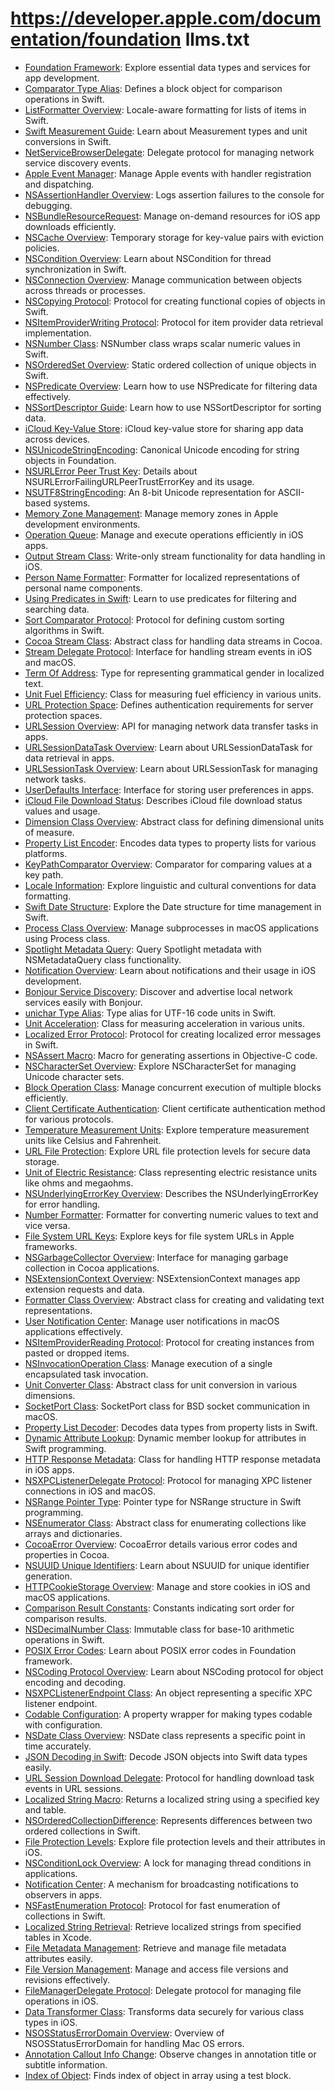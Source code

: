 # https://developer.apple.com/documentation/foundation llms.txt

- [Foundation Framework](https://developer.apple.com/documentation/foundation): Explore essential data types and services for app development.
- [Comparator Type Alias](https://developer.apple.com/documentation/foundation/comparator): Defines a block object for comparison operations in Swift.
- [ListFormatter Overview](https://developer.apple.com/documentation/foundation/listformatter): Locale-aware formatting for lists of items in Swift.
- [Swift Measurement Guide](https://developer.apple.com/documentation/foundation/measurement): Learn about Measurement types and unit conversions in Swift.
- [NetServiceBrowserDelegate](https://developer.apple.com/documentation/foundation/netservicebrowserdelegate): Delegate protocol for managing network service discovery events.
- [Apple Event Manager](https://developer.apple.com/documentation/foundation/nsappleeventmanager): Manage Apple events with handler registration and dispatching.
- [NSAssertionHandler Overview](https://developer.apple.com/documentation/foundation/nsassertionhandler): Logs assertion failures to the console for debugging.
- [NSBundleResourceRequest](https://developer.apple.com/documentation/foundation/nsbundleresourcerequest): Manage on-demand resources for iOS app downloads efficiently.
- [NSCache Overview](https://developer.apple.com/documentation/foundation/nscache): Temporary storage for key-value pairs with eviction policies.
- [NSCondition Overview](https://developer.apple.com/documentation/foundation/nscondition): Learn about NSCondition for thread synchronization in Swift.
- [NSConnection Overview](https://developer.apple.com/documentation/foundation/nsconnection): Manage communication between objects across threads or processes.
- [NSCopying Protocol](https://developer.apple.com/documentation/foundation/nscopying): Protocol for creating functional copies of objects in Swift.
- [NSItemProviderWriting Protocol](https://developer.apple.com/documentation/foundation/nsitemproviderwriting): Protocol for item provider data retrieval implementation.
- [NSNumber Class](https://developer.apple.com/documentation/foundation/nsnumber): NSNumber class wraps scalar numeric values in Swift.
- [NSOrderedSet Overview](https://developer.apple.com/documentation/foundation/nsorderedset): Static ordered collection of unique objects in Swift.
- [NSPredicate Overview](https://developer.apple.com/documentation/foundation/nspredicate): Learn how to use NSPredicate for filtering data effectively.
- [NSSortDescriptor Guide](https://developer.apple.com/documentation/foundation/nssortdescriptor): Learn how to use NSSortDescriptor for sorting data.
- [iCloud Key-Value Store](https://developer.apple.com/documentation/foundation/nsubiquitouskeyvaluestore): iCloud key-value store for sharing app data across devices.
- [NSUnicodeStringEncoding](https://developer.apple.com/documentation/foundation/nsunicodestringencoding): Canonical Unicode encoding for string objects in Foundation.
- [NSURLError Peer Trust Key](https://developer.apple.com/documentation/foundation/nsurlerrorfailingurlpeertrusterrorkey): Details about NSURLErrorFailingURLPeerTrustErrorKey and its usage.
- [NSUTF8StringEncoding](https://developer.apple.com/documentation/foundation/nsutf8stringencoding): An 8-bit Unicode representation for ASCII-based systems.
- [Memory Zone Management](https://developer.apple.com/documentation/foundation/nszone): Manage memory zones in Apple development environments.
- [Operation Queue](https://developer.apple.com/documentation/foundation/operationqueue): Manage and execute operations efficiently in iOS apps.
- [Output Stream Class](https://developer.apple.com/documentation/foundation/outputstream): Write-only stream functionality for data handling in iOS.
- [Person Name Formatter](https://developer.apple.com/documentation/foundation/personnamecomponentsformatter): Formatter for localized representations of personal name components.
- [Using Predicates in Swift](https://developer.apple.com/documentation/foundation/predicate): Learn to use predicates for filtering and searching data.
- [Sort Comparator Protocol](https://developer.apple.com/documentation/foundation/sortcomparator): Protocol for defining custom sorting algorithms in Swift.
- [Cocoa Stream Class](https://developer.apple.com/documentation/foundation/stream): Abstract class for handling data streams in Cocoa.
- [Stream Delegate Protocol](https://developer.apple.com/documentation/foundation/streamdelegate): Interface for handling stream events in iOS and macOS.
- [Term Of Address](https://developer.apple.com/documentation/foundation/termofaddress): Type for representing grammatical gender in localized text.
- [Unit Fuel Efficiency](https://developer.apple.com/documentation/foundation/unitfuelefficiency): Class for measuring fuel efficiency in various units.
- [URL Protection Space](https://developer.apple.com/documentation/foundation/urlprotectionspace): Defines authentication requirements for server protection spaces.
- [URLSession Overview](https://developer.apple.com/documentation/foundation/urlsession): API for managing network data transfer tasks in apps.
- [URLSessionDataTask Overview](https://developer.apple.com/documentation/foundation/urlsessiondatatask): Learn about URLSessionDataTask for data retrieval in apps.
- [URLSessionTask Overview](https://developer.apple.com/documentation/foundation/urlsessiontask): Learn about URLSessionTask for managing network tasks.
- [UserDefaults Interface](https://developer.apple.com/documentation/foundation/userdefaults): Interface for storing user preferences in apps.
- [iCloud File Download Status](https://developer.apple.com/documentation/foundation/urlubiquitousitemdownloadingstatus): Describes iCloud file download status values and usage.
- [Dimension Class Overview](https://developer.apple.com/documentation/foundation/dimension): Abstract class for defining dimensional units of measure.
- [Property List Encoder](https://developer.apple.com/documentation/foundation/propertylistencoder): Encodes data types to property lists for various platforms.
- [KeyPathComparator Overview](https://developer.apple.com/documentation/foundation/keypathcomparator): Comparator for comparing values at a key path.
- [Locale Information](https://developer.apple.com/documentation/foundation/locale): Explore linguistic and cultural conventions for data formatting.
- [Swift Date Structure](https://developer.apple.com/documentation/foundation/date): Explore the Date structure for time management in Swift.
- [Process Class Overview](https://developer.apple.com/documentation/foundation/process): Manage subprocesses in macOS applications using Process class.
- [Spotlight Metadata Query](https://developer.apple.com/documentation/foundation/nsmetadataquery): Query Spotlight metadata with NSMetadataQuery class functionality.
- [Notification Overview](https://developer.apple.com/documentation/foundation/notification): Learn about notifications and their usage in iOS development.
- [Bonjour Service Discovery](https://developer.apple.com/documentation/foundation/bonjour): Discover and advertise local network services easily with Bonjour.
- [unichar Type Alias](https://developer.apple.com/documentation/foundation/unichar): Type alias for UTF-16 code units in Swift.
- [Unit Acceleration](https://developer.apple.com/documentation/foundation/unitacceleration): Class for measuring acceleration in various units.
- [Localized Error Protocol](https://developer.apple.com/documentation/foundation/localizederror): Protocol for creating localized error messages in Swift.
- [NSAssert Macro](https://developer.apple.com/documentation/foundation/nsassert): Macro for generating assertions in Objective-C code.
- [NSCharacterSet Overview](https://developer.apple.com/documentation/foundation/nscharacterset): Explore NSCharacterSet for managing Unicode character sets.
- [Block Operation Class](https://developer.apple.com/documentation/foundation/blockoperation): Manage concurrent execution of multiple blocks efficiently.
- [Client Certificate Authentication](https://developer.apple.com/documentation/foundation/nsurlauthenticationmethodclientcertificate): Client certificate authentication method for various protocols.
- [Temperature Measurement Units](https://developer.apple.com/documentation/foundation/unittemperature): Explore temperature measurement units like Celsius and Fahrenheit.
- [URL File Protection](https://developer.apple.com/documentation/foundation/urlfileprotection): Explore URL file protection levels for secure data storage.
- [Unit of Electric Resistance](https://developer.apple.com/documentation/foundation/unitelectricresistance): Class representing electric resistance units like ohms and megaohms.
- [NSUnderlyingErrorKey Overview](https://developer.apple.com/documentation/foundation/nsunderlyingerrorkey): Describes the NSUnderlyingErrorKey for error handling.
- [Number Formatter](https://developer.apple.com/documentation/foundation/numberformatter): Formatter for converting numeric values to text and vice versa.
- [File System URL Keys](https://developer.apple.com/documentation/foundation/urlresourcekey): Explore keys for file system URLs in Apple frameworks.
- [NSGarbageCollector Overview](https://developer.apple.com/documentation/foundation/nsgarbagecollector): Interface for managing garbage collection in Cocoa applications.
- [NSExtensionContext Overview](https://developer.apple.com/documentation/foundation/nsextensioncontext): NSExtensionContext manages app extension requests and data.
- [Formatter Class Overview](https://developer.apple.com/documentation/foundation/formatter): Abstract class for creating and validating text representations.
- [User Notification Center](https://developer.apple.com/documentation/foundation/nsusernotificationcenter): Manage user notifications in macOS applications effectively.
- [NSItemProviderReading Protocol](https://developer.apple.com/documentation/foundation/nsitemproviderreading): Protocol for creating instances from pasted or dropped items.
- [NSInvocationOperation Class](https://developer.apple.com/documentation/foundation/nsinvocationoperation): Manage execution of a single encapsulated task invocation.
- [Unit Converter Class](https://developer.apple.com/documentation/foundation/unitconverter): Abstract class for unit conversion in various dimensions.
- [SocketPort Class](https://developer.apple.com/documentation/foundation/socketport): SocketPort class for BSD socket communication in macOS.
- [Property List Decoder](https://developer.apple.com/documentation/foundation/propertylistdecoder): Decodes data types from property lists in Swift.
- [Dynamic Attribute Lookup](https://developer.apple.com/documentation/foundation/attributedynamiclookup): Dynamic member lookup for attributes in Swift programming.
- [HTTP Response Metadata](https://developer.apple.com/documentation/foundation/httpurlresponse): Class for handling HTTP response metadata in iOS apps.
- [NSXPCListenerDelegate Protocol](https://developer.apple.com/documentation/foundation/nsxpclistenerdelegate): Protocol for managing XPC listener connections in iOS and macOS.
- [NSRange Pointer Type](https://developer.apple.com/documentation/foundation/nsrangepointer): Pointer type for NSRange structure in Swift programming.
- [NSEnumerator Class](https://developer.apple.com/documentation/foundation/nsenumerator): Abstract class for enumerating collections like arrays and dictionaries.
- [CocoaError Overview](https://developer.apple.com/documentation/foundation/cocoaerror): CocoaError details various error codes and properties in Cocoa.
- [NSUUID Unique Identifiers](https://developer.apple.com/documentation/foundation/nsuuid): Learn about NSUUID for unique identifier generation.
- [HTTPCookieStorage Overview](https://developer.apple.com/documentation/foundation/httpcookiestorage): Manage and store cookies in iOS and macOS applications.
- [Comparison Result Constants](https://developer.apple.com/documentation/foundation/comparisonresult): Constants indicating sort order for comparison results.
- [NSDecimalNumber Class](https://developer.apple.com/documentation/foundation/nsdecimalnumber): Immutable class for base-10 arithmetic operations in Swift.
- [POSIX Error Codes](https://developer.apple.com/documentation/foundation/posixerror): Learn about POSIX error codes in Foundation framework.
- [NSCoding Protocol Overview](https://developer.apple.com/documentation/foundation/nscoding): Learn about NSCoding protocol for object encoding and decoding.
- [NSXPCListenerEndpoint Class](https://developer.apple.com/documentation/foundation/nsxpclistenerendpoint): An object representing a specific XPC listener endpoint.
- [Codable Configuration](https://developer.apple.com/documentation/foundation/codableconfiguration): A property wrapper for making types codable with configuration.
- [NSDate Class Overview](https://developer.apple.com/documentation/foundation/nsdate): NSDate class represents a specific point in time accurately.
- [JSON Decoding in Swift](https://developer.apple.com/documentation/foundation/jsondecoder): Decode JSON objects into Swift data types easily.
- [URL Session Download Delegate](https://developer.apple.com/documentation/foundation/urlsessiondownloaddelegate): Protocol for handling download task events in URL sessions.
- [Localized String Macro](https://developer.apple.com/documentation/foundation/nslocalizedstringwithdefaultvalue): Returns a localized string using a specified key and table.
- [NSOrderedCollectionDifference](https://developer.apple.com/documentation/foundation/nsorderedcollectiondifference): Represents differences between two ordered collections in Swift.
- [File Protection Levels](https://developer.apple.com/documentation/foundation/fileprotectiontype): Explore file protection levels and their attributes in iOS.
- [NSConditionLock Overview](https://developer.apple.com/documentation/foundation/nsconditionlock): A lock for managing thread conditions in applications.
- [Notification Center](https://developer.apple.com/documentation/foundation/notificationcenter): A mechanism for broadcasting notifications to observers in apps.
- [NSFastEnumeration Protocol](https://developer.apple.com/documentation/foundation/nsfastenumeration): Protocol for fast enumeration of collections in Swift.
- [Localized String Retrieval](https://developer.apple.com/documentation/foundation/nslocalizedstringfromtable): Retrieve localized strings from specified tables in Xcode.
- [File Metadata Management](https://developer.apple.com/documentation/foundation/nsmetadataitem): Retrieve and manage file metadata attributes easily.
- [File Version Management](https://developer.apple.com/documentation/foundation/nsfileversion): Manage and access file versions and revisions effectively.
- [FileManagerDelegate Protocol](https://developer.apple.com/documentation/foundation/filemanagerdelegate): Delegate protocol for managing file operations in iOS.
- [Data Transformer Class](https://developer.apple.com/documentation/foundation/nssecureunarchivefromdatatransformer): Transforms data securely for various class types in iOS.
- [NSOSStatusErrorDomain Overview](https://developer.apple.com/documentation/foundation/nsosstatuserrordomain): Overview of NSOSStatusErrorDomain for handling Mac OS errors.
- [Annotation Callout Info Change](https://developer.apple.com/documentation/foundation/nsnotification/name-swift.struct/mkannotationcalloutinfodidchange?changes=la__3__8_3,la__3__8_3): Observe changes in annotation title or subtitle information.
- [Index of Object](https://developer.apple.com/documentation/foundation/nsarray/indexofobject(options:passingtest:)?changes=latest_minor&language=objc): Finds index of object in array using a test block.